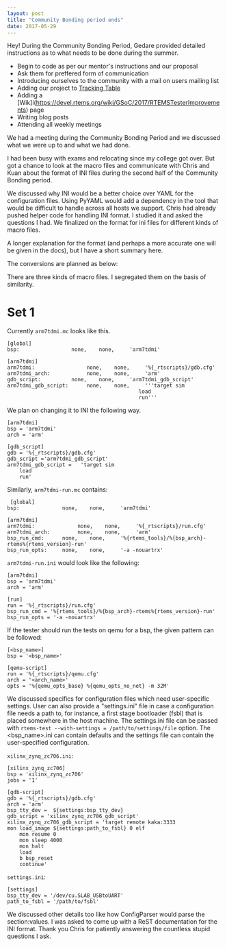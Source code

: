 ```yaml
---
layout: post
title: "Community Bonding period ends"
date: 2017-05-29
---
```


Hey!
During the Community Bonding Period, Gedare provided detailed instructions as 
to what needs to be done during the summer.

* Begin to code as per our mentor's instructions and our proposal
* Ask them for preffered form of communication
* Introducing ourselves to the community with a mail on users mailing list
* Adding our project to [Tracking Table](https://devel.rtems.org/wiki/GSoC/2017#StudentsSummerofCodeTrackingTable)
* Adding a [Wik]i(https://devel.rtems.org/wiki/GSoC/2017/RTEMSTesterImprovements) page
* Writing blog posts
* Attending all weekly meetings

We had a meeting during the Community Bonding Period and we discussed what we 
were up to and what we had done. 

I had been busy with exams and relocating since my college got over. But got a 
chance to look at the macro files and communicate with Chris and Kuan about the
format of INI files during the second half of the Community Bonding period.

We discussed why INI would be a better choice over YAML for the configuration 
files. Using PyYAML would add a dependency in the tool that would be difficult 
to handle across all hosts we support. Chris had already pushed helper code for
handling INI format. I studied it and asked the questions I had. We finalized 
on the format for ini files for different kinds of macro files.

A longer explanation for the format (and perhaps a more accurate one will be 
given in the docs), but I have a short summary here. 

The conversions are planned as below:

There are three kinds of macro files. I segregated them on the basis of 
similarity.

Set 1
=====
Currently ``arm7tdmi.mc`` looks like this.

```
[global]
bsp:                 none,    none,     'arm7tdmi'

[arm7tdmi]
arm7tdmi:                 none,    none,     '%{_rtscripts}/gdb.cfg'
arm7tdmi_arch:            none,    none,     'arm'
gdb_script:          none,    none,     'arm7tdmi_gdb_script'
arm7tdmi_gdb_script:      none,    none,     '''target sim
                                           load
                                           run'''
```

We plan on changing it to INI the following way.

```
[arm7tdmi]
bsp = 'arm7tdmi'
arch = 'arm'

[gdb_script]
gdb = '%{_rtscripts}/gdb.cfg'
gdb_script ='arm7tdmi_gdb_script'
arm7tdmi_gdb_script =   'target sim
    load
    run'
```

Similarly, ``arm7tdmi-run.mc`` contains:

```
 [global]
bsp:              none,    none,     'arm7tdmi'

[arm7tdmi]
arm7tdmi:              none,    none,     '%{_rtscripts}/run.cfg'
arm7tdmi_arch:         none,    none,     'arm'
bsp_run_cmd:      none,    none,     '%{rtems_tools}/%{bsp_arch}-rtems%{rtems_version}-run'
bsp_run_opts:     none,    none,     '-a -nouartrx'
```

``arm7tdmi-run.ini`` would look like the following:

```
[arm7tdmi]
bsp = 'arm7tdmi'
arch = 'arm'

[run]
run = '%{_rtscripts}/run.cfg'
bsp_run_cmd = '%{rtems_tools}/%{bsp_arch}-rtems%{rtems_version}-run'
bsp_run_opts = '-a -nouartrx'
```

If the tester should run the tests on qemu for a bsp, the given pattern can 
be followed:

```
[<bsp_name>]
bsp = '<bsp_name>'

[qemu-script]
run = '%{_rtscripts}/qemu.cfg'
arch = '<arch_name>'
opts = '%{qemu_opts_base} %{qemu_opts_no_net} -m 32M'
```

We discussed specifics for configuration files which need user-specific settings.
User can also provide a "settings.ini" file in case a configuration file needs 
a path to, for instance, a first stage bootloader (fsbl) that is placed 
somewhere in the host machine. The settings.ini file can be passed with 
``rtems-test --with-settings = /path/to/settings/file`` option. The 
<bsp_name>.ini can contain defaults and the settings file can contain the 
user-specified configuration.


``xilinx_zynq_zc706.ini``:

```
[xilinx_zynq_zc706]
bsp = 'xilinx_zynq_zc706'
jobs = '1'

[gdb-script]
gdb = '%{_rtscripts}/gdb.cfg'
arch = 'arm'
bsp_tty_dev =  ${settings:bsp_tty_dev}
gdb_script = 'xilinx_zynq_zc706_gdb_script'
xilinx_zynq_zc706_gdb_script = 'target remote kaka:3333
mon load_image ${settings:path_to_fsbl} 0 elf
    mon resume 0
    mon sleep 4000
    mon halt
    load
    b bsp_reset
    continue'
```

``settings.ini``:

```
[settings]
bsp_tty_dev = '/dev/cu.SLAB_USBtoUART'
path_to_fsbl = '/path/to/fsbl'
```
We discussed other details too like how ConfigParser would parse the section:values.
I was asked to come up with a ReST documentation for the INI format.
Thank you Chris for patiently answering the countless stupid questions I ask.



